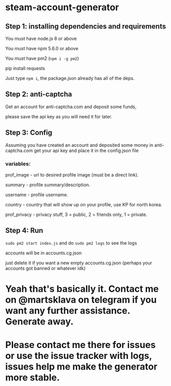 # steam-account-generator

## Step 1: installing dependencies and requirements
You must have node.js 8 or above


You must have npm 5.6.0 or above


You must have pm2 (`npm i -g pm2`)

pip install requests  

Just type `npm i`, the package.json already has all of the deps.

## Step 2: anti-captcha
Get an account for anti-captcha.com and deposit some funds, 


please save the api key as you will need it for later.

## Step 3: Config

Assuming you have created an account and deposited some money in anti-captcha.com get your api key and place it in the config.json file

### variables:


prof_image - url to desired profile image (must be a direct link).


summary - profile summary/description.


username - profile username.


country - country that will show up on your profile, use KP for north korea.


prof_privacy - privacy stuff, 3 = public, 2 = friends only, 1 = private.


## Step 4: Run
`sudo pm2 start index.js` and do `sudo pm2 logs` to see the logs


accounts will be in accounts.cg.json


just delete it if you want a new empty accounts.cg.json (perhaps your accounts got banned or whatever idk)


# Yeah that's basically it. Contact me on @martsklava on telegram if you want any further assistance. Generate away.


# Please contact me there for issues or use the issue tracker with logs, issues help me make the generator more stable.
